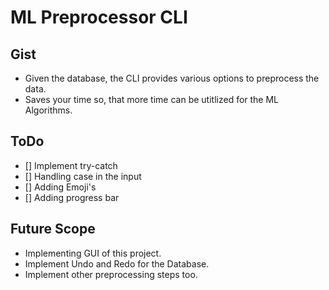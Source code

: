 # ML Preprocessor CLI

## Gist

- Given the database, the CLI provides various options to preprocess the data.
- Saves your time so, that more time can be utitlized for the ML Algorithms.

## ToDo

- [] Implement try-catch
- [] Handling case in the input
- [] Adding Emoji's
- [] Adding progress bar


## Future Scope

- Implementing GUI of this project.
- Implement Undo and Redo for the Database.
- Implement other preprocessing steps too.